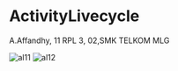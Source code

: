 # ActivityLivecycle

A.Affandhy, 11 RPL 3, 02,SMK TELKOM MLG

![al11](https://cloud.githubusercontent.com/assets/22174350/22322765/d138e99c-e3d0-11e6-9348-9d51989c1514.PNG)
![al12](https://cloud.githubusercontent.com/assets/22174350/22322766/d139b714-e3d0-11e6-88d7-4bc040cd9045.PNG)
